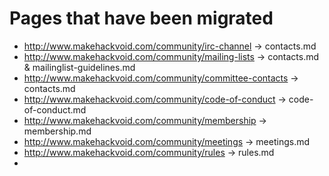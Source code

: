 # Pages that have been migrated


* http://www.makehackvoid.com/community/irc-channel -> contacts.md
* http://www.makehackvoid.com/community/mailing-lists -> contacts.md & mailinglist-guidelines.md
* http://www.makehackvoid.com/community/committee-contacts -> contacts.md
* http://www.makehackvoid.com/community/code-of-conduct -> code-of-conduct.md
* http://www.makehackvoid.com/community/membership -> membership.md
* http://www.makehackvoid.com/community/meetings -> meetings.md
* http://www.makehackvoid.com/community/rules -> rules.md
* 